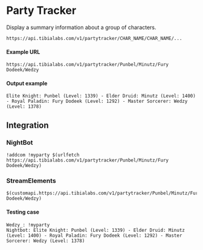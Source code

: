 # Party Tracker

Display a summary information about a group of characters.

`https://api.tibialabs.com/v1/partytracker/CHAR_NAME/CHAR_NAME/...`

#### Example URL

`https://api.tibialabs.com/v1/partytracker/Punbel/Minutz/Fury Dodeek/Wedzy`

#### Output example

```
Elite Knight: Punbel (Level: 1339) - Elder Druid: Minutz (Level: 1400) - Royal Paladin: Fury Dodeek (Level: 1292) - Master Sorcerer: Wedzy (Level: 1378)
```

## Integration

### NightBot

```
!addcom !myparty $(urlfetch https://api.tibialabs.com/v1/partytracker/Punbel/Minutz/Fury Dodeek/Wedzy)
```

### StreamElements

```
$(customapi.https://api.tibialabs.com/v1/partytracker/Punbel/Minutz/Fury Dodeek/Wedzy)
```

#### Testing case

```
Wedzy_: !myparty
Nightbot: Elite Knight: Punbel (Level: 1339) - Elder Druid: Minutz (Level: 1400) - Royal Paladin: Fury Dodeek (Level: 1292) - Master Sorcerer: Wedzy (Level: 1378)
```
